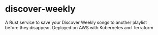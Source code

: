 # discover-weekly
A Rust service to save your Discover Weekly songs to another playlist before they disappear. Deployed on AWS with Kubernetes and Terraform
